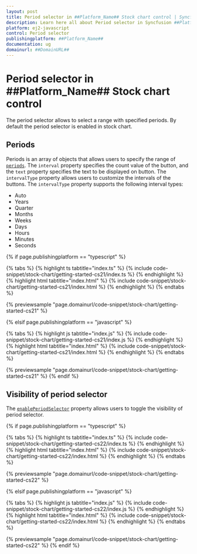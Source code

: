 ```yaml
---
layout: post
title: Period selector in ##Platform_Name## Stock chart control | Syncfusion
description: Learn here all about Period selector in Syncfusion ##Platform_Name## Stock chart control of Syncfusion Essential JS 2 and more.
platform: ej2-javascript
control: Period selector 
publishingplatform: ##Platform_Name##
documentation: ug
domainurl: ##DomainURL##
---
```


# Period selector in ##Platform_Name## Stock chart control

The period selector allows to select a range with specified periods. By default the period selector is enabled in stock chart.

## Periods

Periods is an array of objects that allows users to specify the range of [`periods`](../api/stock-chart/stockChartModel/#periods). The `interval` property specifies the count value of the button, and the `text` property specifies the text to be displayed on button. The `intervalType` property allows users to customize the intervals of the buttons. The `intervalType` property supports the following interval types:

* Auto
* Years
* Quarter
* Months
* Weeks
* Days
* Hours
* Minutes
* Seconds

{% if page.publishingplatform == "typescript" %}

 {% tabs %}
{% highlight ts tabtitle="index.ts" %}
{% include code-snippet/stock-chart/getting-started-cs21/index.ts %}
{% endhighlight %}
{% highlight html tabtitle="index.html" %}
{% include code-snippet/stock-chart/getting-started-cs21/index.html %}
{% endhighlight %}
{% endtabs %}
        
{% previewsample "page.domainurl/code-snippet/stock-chart/getting-started-cs21" %}

{% elsif page.publishingplatform == "javascript" %}

{% tabs %}
{% highlight js tabtitle="index.js" %}
{% include code-snippet/stock-chart/getting-started-cs21/index.js %}
{% endhighlight %}
{% highlight html tabtitle="index.html" %}
{% include code-snippet/stock-chart/getting-started-cs21/index.html %}
{% endhighlight %}
{% endtabs %}

{% previewsample "page.domainurl/code-snippet/stock-chart/getting-started-cs21" %}
{% endif %}

## Visibility of period selector

The [`enablePeriodSelector`](../api/stock-chart/stockChartModel/#enableperiodselector) property allows users to toggle the visibility of period selector.

{% if page.publishingplatform == "typescript" %}

 {% tabs %}
{% highlight ts tabtitle="index.ts" %}
{% include code-snippet/stock-chart/getting-started-cs22/index.ts %}
{% endhighlight %}
{% highlight html tabtitle="index.html" %}
{% include code-snippet/stock-chart/getting-started-cs22/index.html %}
{% endhighlight %}
{% endtabs %}
        
{% previewsample "page.domainurl/code-snippet/stock-chart/getting-started-cs22" %}

{% elsif page.publishingplatform == "javascript" %}

{% tabs %}
{% highlight js tabtitle="index.js" %}
{% include code-snippet/stock-chart/getting-started-cs22/index.js %}
{% endhighlight %}
{% highlight html tabtitle="index.html" %}
{% include code-snippet/stock-chart/getting-started-cs22/index.html %}
{% endhighlight %}
{% endtabs %}

{% previewsample "page.domainurl/code-snippet/stock-chart/getting-started-cs22" %}
{% endif %}